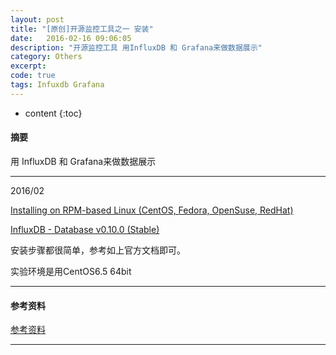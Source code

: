 ```yaml
---
layout: post
title: "[原创]开源监控工具之一 安装"
date:   2016-02-16 09:06:05
description: "开源监控工具 用InfluxDB 和 Grafana来做数据展示"
category: Others
excerpt: 
code: true
tags: Infuxdb Grafana
---
```


* content
{:toc}


#### 摘要


用 InfluxDB 和 Grafana来做数据展示

---

2016/02

[Installing on RPM-based Linux (CentOS, Fedora, OpenSuse, RedHat)](http://docs.grafana.org/installation/rpm/#package-details)


[InfluxDB - Database v0.10.0 (Stable)](https://influxdata.com/downloads/#influxdb)

安装步骤都很简单，参考如上官方文档即可。

实验环境是用CentOS6.5 64bit




---


#### 参考资料

[参考资料](http://www.rittmanmead.com/2015/02/obiee-monitoring-and-diagnostics-with-influxdb-and-grafana/)


---

